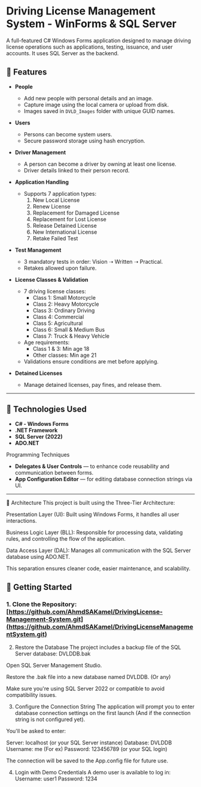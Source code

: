 # Driving License Management System - WinForms & SQL Server

A full-featured C# Windows Forms application designed to manage driving license operations such as applications, testing, issuance, and user accounts. 
It uses SQL Server as the backend.


## 🚀 Features

- **People**
  - Add new people with personal details and an image.
  - Capture image using the local camera or upload from disk.
  - Images saved in `DVLD_Images` folder with unique GUID names.
  
- **Users**
  - Persons can become system users.
  - Secure password storage using hash encryption.

- **Driver Management**
  - A person can become a driver by owning at least one license.
  - Driver details linked to their person record.
   
- **Application Handling**
  - Supports 7 application types:
    1. New Local License  
    2. Renew License  
    3. Replacement for Damaged License  
    4. Replacement for Lost License  
    5. Release Detained License  
    6. New International License  
    7. Retake Failed Test  

- **Test Management**
  - 3 mandatory tests in order: Vision ➝ Written ➝ Practical.
  - Retakes allowed upon failure.

- **License Classes & Validation**
  - 7 driving license classes:
    - Class 1: Small Motorcycle
    - Class 2: Heavy Motorcycle
    - Class 3: Ordinary Driving
    - Class 4: Commercial
    - Class 5: Agricultural
    - Class 6: Small & Medium Bus
    - Class 7: Truck & Heavy Vehicle
  - Age requirements:
    - Class 1 & 3: Min age 18
    - Other classes: Min age 21
  - Validations ensure conditions are met before applying.

- **Detained Licenses**
  - Manage detained licenses, pay fines, and release them.

---

## 🧠 Technologies Used

- **C# - Windows Forms**
- **.NET Framework**
- **SQL Server (2022)**
- **ADO.NET**
 
Programming Techniques 
- **Delegates & User Controls** — to enhance code reusability and communication between forms.
- **App Configuration Editor** — for editing database connection strings via UI.

---

🧱 Architecture
This project is built using the Three-Tier Architecture:

Presentation Layer (UI):
Built using Windows Forms, it handles all user interactions.

Business Logic Layer (BLL):
Responsible for processing data, validating rules, and controlling the flow of the application.

Data Access Layer (DAL):
Manages all communication with the SQL Server database using ADO.NET.

This separation ensures cleaner code, easier maintenance, and scalability.


## 🏁 Getting Started

### 1. Clone the Repository: [https://github.com/AhmdSAKamel/DrivingLicense-Management-System.git](https://github.com/AhmdSAKamel/DrivingLicenseManagementSystem.git)

2. Restore the Database
The project includes a backup file of the SQL Server database: DVLDDB.bak

Open SQL Server Management Studio.

Restore the .bak file into a new database named DVLDDB. (Or any)

Make sure you're using SQL Server 2022 or compatible to avoid compatibility issues.

3. Configure the Connection String
The application will prompt you to enter database connection settings on the first launch (And if the connection string is not configured yet).

You'll be asked to enter:

Server: localhost (or your SQL Server instance)
Database: DVLDDB
Username: me (For ex)
Password: 123456789 (or your SQL login)

The connection will be saved to the App.config file for future use.

4. Login with Demo Credentials
A demo user is available to log in:    Username: user1      Password: 1234



